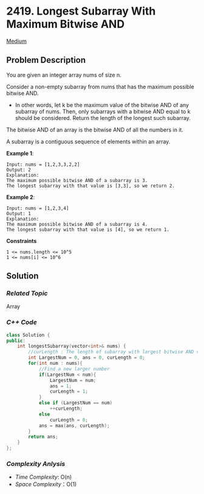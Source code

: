 # 2419. Longest Subarray With Maximum Bitwise AND
[Medium](https://leetcode.com/problems/longest-subarray-with-maximum-bitwise-and/description/)

## Problem Description

You are given an integer array nums of size n.

Consider a non-empty subarray from nums that has the maximum possible bitwise AND.

- In other words, let k be the maximum value of the bitwise AND of any subarray of nums. Then, only subarrays with a bitwise AND equal to k should be considered. Return the length of the longest such subarray.

The bitwise AND of an array is the bitwise AND of all the numbers in it.

A subarray is a contiguous sequence of elements within an array.


**Example 1**:
```
Input: nums = [1,2,3,3,2,2]
Output: 2
Explanation:
The maximum possible bitwise AND of a subarray is 3.
The longest subarray with that value is [3,3], so we return 2.
```
**Example 2**:
```
Input: nums = [1,2,3,4]
Output: 1
Explanation:
The maximum possible bitwise AND of a subarray is 4.
The longest subarray with that value is [4], so we return 1.
```

**Constraints**
```
1 <= nums.length <= 10^5
1 <= nums[i] <= 10^6
```

## Solution

### _Related Topic_
   Array

### _C++ Code_
```cpp
class Solution {
public:
    int longestSubarray(vector<int>& nums) {
        //curLength : The length of subarray with largest bitwise AND value
        int LargestNum = 0, ans = 0, curLength = 0;
        for(int num : nums){
            //Find a new larger number
            if(LargestNum < num){
                LargestNum = num;
                ans = 1;
                curLength = 1;
            }
            else if (LargestNum == num)
                ++curLength;
            else
                curLength = 0;
            ans = max(ans, curLength);
        }
        return ans;
    }
};
```

### _Complexity Anlysis_
- _Time Complexity_: O(n)
- _Space Complexity_：O(1)

